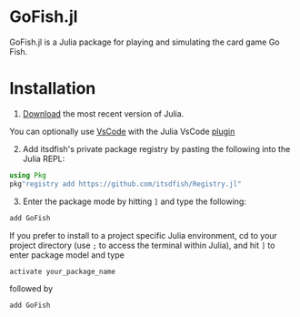 # GoFish.jl

GoFish.jl is a Julia package for playing and simulating the card game Go Fish. 


# Installation 

1. [Download](https://julialang.org/downloads/) the most recent version of Julia.

You can optionally use [VsCode](https://code.visualstudio.com/) with the Julia VsCode [plugin](https://code.visualstudio.com/docs/languages/julia)

2. Add itsdfish's private package registry by pasting the following into the Julia REPL:

```julia
using Pkg
pkg"registry add https://github.com/itsdfish/Registry.jl"
```

3. Enter the package mode by hitting `]` and type the following:

```julia
add GoFish
```
If you prefer to install to a project specific Julia environment, cd to your project directory (use `;` to access the terminal within Julia), and hit `]` to enter package model and type

```julia
activate your_package_name
```

followed by 

```julia
add GoFish
```
